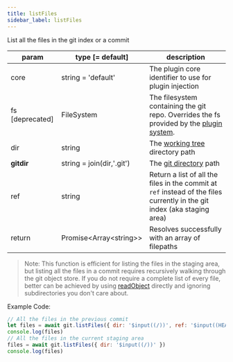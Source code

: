 ```yaml
---
title: listFiles
sidebar_label: listFiles
---
```


List all the files in the git index or a commit

| param           | type [= default]           | description                                                                                                              |
| --------------- | -------------------------- | ------------------------------------------------------------------------------------------------------------------------ |
| core            | string = 'default'         | The plugin core identifier to use for plugin injection                                                                   |
| fs [deprecated] | FileSystem                 | The filesystem containing the git repo. Overrides the fs provided by the [plugin system](./plugin_fs.md).                |
| dir             | string                     | The [working tree](dir-vs-gitdir.md) directory path                                                                      |
| **gitdir**      | string = join(dir,'.git')  | The [git directory](dir-vs-gitdir.md) path                                                                               |
| ref             | string                     | Return a list of all the files in the commit at `ref` instead of the files currently in the git index (aka staging area) |
| return          | Promise\<Array\<string\>\> | Resolves successfully with an array of filepaths                                                                         |

> Note: This function is efficient for listing the files in the staging area, but listing all the files in a commit requires recursively walking through the git object store.
> If you do not require a complete list of every file, better can be achieved by using [readObject](./readObject.html) directly and ignoring subdirectories you don't care about.

Example Code:

```js live
// All the files in the previous commit
let files = await git.listFiles({ dir: '$input((/))', ref: '$input((HEAD))' })
console.log(files)
// All the files in the current staging area
files = await git.listFiles({ dir: '$input((/))' })
console.log(files)
```

<script>
(function rewriteEditLink() {
  const el = document.querySelector('a.edit-page-link.button');
  if (el) {
    el.href = 'https://github.com/isomorphic-git/isomorphic-git/edit/master/src/commands/listFiles.js';
  }
})();
</script>